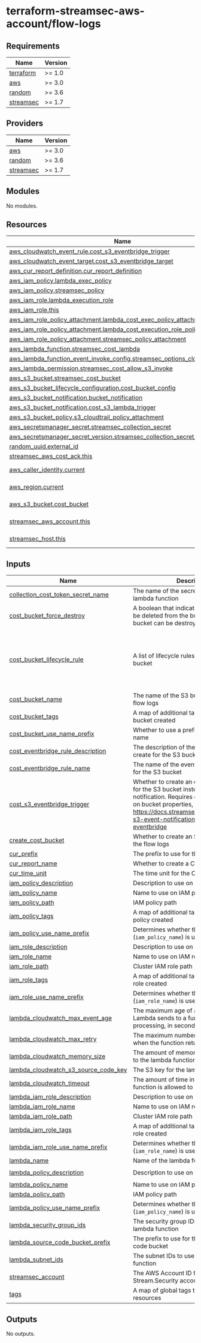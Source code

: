 # terraform-streamsec-aws-account/flow-logs
<!-- BEGIN_TF_DOCS -->
## Requirements

| Name | Version |
|------|---------|
| <a name="requirement_terraform"></a> [terraform](#requirement\_terraform) | >= 1.0 |
| <a name="requirement_aws"></a> [aws](#requirement\_aws) | >= 3.0 |
| <a name="requirement_random"></a> [random](#requirement\_random) | >= 3.6 |
| <a name="requirement_streamsec"></a> [streamsec](#requirement\_streamsec) | >= 1.7 |

## Providers

| Name | Version |
|------|---------|
| <a name="provider_aws"></a> [aws](#provider\_aws) | >= 3.0 |
| <a name="provider_random"></a> [random](#provider\_random) | >= 3.6 |
| <a name="provider_streamsec"></a> [streamsec](#provider\_streamsec) | >= 1.7 |

## Modules

No modules.

## Resources

| Name | Type |
|------|------|
| [aws_cloudwatch_event_rule.cost_s3_eventbridge_trigger](https://registry.terraform.io/providers/hashicorp/aws/latest/docs/resources/cloudwatch_event_rule) | resource |
| [aws_cloudwatch_event_target.cost_s3_eventbridge_target](https://registry.terraform.io/providers/hashicorp/aws/latest/docs/resources/cloudwatch_event_target) | resource |
| [aws_cur_report_definition.cur_report_definition](https://registry.terraform.io/providers/hashicorp/aws/latest/docs/resources/cur_report_definition) | resource |
| [aws_iam_policy.lambda_exec_policy](https://registry.terraform.io/providers/hashicorp/aws/latest/docs/resources/iam_policy) | resource |
| [aws_iam_policy.streamsec_policy](https://registry.terraform.io/providers/hashicorp/aws/latest/docs/resources/iam_policy) | resource |
| [aws_iam_role.lambda_execution_role](https://registry.terraform.io/providers/hashicorp/aws/latest/docs/resources/iam_role) | resource |
| [aws_iam_role.this](https://registry.terraform.io/providers/hashicorp/aws/latest/docs/resources/iam_role) | resource |
| [aws_iam_role_policy_attachment.lambda_cost_exec_policy_attachment](https://registry.terraform.io/providers/hashicorp/aws/latest/docs/resources/iam_role_policy_attachment) | resource |
| [aws_iam_role_policy_attachment.lambda_cost_execution_role_policy_attachment](https://registry.terraform.io/providers/hashicorp/aws/latest/docs/resources/iam_role_policy_attachment) | resource |
| [aws_iam_role_policy_attachment.streamsec_policy_attachment](https://registry.terraform.io/providers/hashicorp/aws/latest/docs/resources/iam_role_policy_attachment) | resource |
| [aws_lambda_function.streamsec_cost_lambda](https://registry.terraform.io/providers/hashicorp/aws/latest/docs/resources/lambda_function) | resource |
| [aws_lambda_function_event_invoke_config.streamsec_options_cloudwatch](https://registry.terraform.io/providers/hashicorp/aws/latest/docs/resources/lambda_function_event_invoke_config) | resource |
| [aws_lambda_permission.streamsec_cost_allow_s3_invoke](https://registry.terraform.io/providers/hashicorp/aws/latest/docs/resources/lambda_permission) | resource |
| [aws_s3_bucket.streamsec_cost_bucket](https://registry.terraform.io/providers/hashicorp/aws/latest/docs/resources/s3_bucket) | resource |
| [aws_s3_bucket_lifecycle_configuration.cost_bucket_config](https://registry.terraform.io/providers/hashicorp/aws/latest/docs/resources/s3_bucket_lifecycle_configuration) | resource |
| [aws_s3_bucket_notification.bucket_notification](https://registry.terraform.io/providers/hashicorp/aws/latest/docs/resources/s3_bucket_notification) | resource |
| [aws_s3_bucket_notification.cost_s3_lambda_trigger](https://registry.terraform.io/providers/hashicorp/aws/latest/docs/resources/s3_bucket_notification) | resource |
| [aws_s3_bucket_policy.s3_cloudtrail_policy_attachment](https://registry.terraform.io/providers/hashicorp/aws/latest/docs/resources/s3_bucket_policy) | resource |
| [aws_secretsmanager_secret.streamsec_collection_secret](https://registry.terraform.io/providers/hashicorp/aws/latest/docs/resources/secretsmanager_secret) | resource |
| [aws_secretsmanager_secret_version.streamsec_collection_secret_version](https://registry.terraform.io/providers/hashicorp/aws/latest/docs/resources/secretsmanager_secret_version) | resource |
| [random_uuid.external_id](https://registry.terraform.io/providers/hashicorp/random/latest/docs/resources/uuid) | resource |
| [streamsec_aws_cost_ack.this](https://registry.terraform.io/providers/streamsec-terraform/streamsec/latest/docs/resources/aws_cost_ack) | resource |
| [aws_caller_identity.current](https://registry.terraform.io/providers/hashicorp/aws/latest/docs/data-sources/caller_identity) | data source |
| [aws_region.current](https://registry.terraform.io/providers/hashicorp/aws/latest/docs/data-sources/region) | data source |
| [aws_s3_bucket.cost_bucket](https://registry.terraform.io/providers/hashicorp/aws/latest/docs/data-sources/s3_bucket) | data source |
| [streamsec_aws_account.this](https://registry.terraform.io/providers/streamsec-terraform/streamsec/latest/docs/data-sources/aws_account) | data source |
| [streamsec_host.this](https://registry.terraform.io/providers/streamsec-terraform/streamsec/latest/docs/data-sources/host) | data source |

## Inputs

| Name | Description | Type | Default | Required |
|------|-------------|------|---------|:--------:|
| <a name="input_collection_cost_token_secret_name"></a> [collection\_cost\_token\_secret\_name](#input\_collection\_cost\_token\_secret\_name) | The name of the secret to use for the lambda function | `string` | `"streamsec-collection-token-cost"` | no |
| <a name="input_cost_bucket_force_destroy"></a> [cost\_bucket\_force\_destroy](#input\_cost\_bucket\_force\_destroy) | A boolean that indicates all objects should be deleted from the bucket so that the bucket can be destroyed without error | `bool` | `true` | no |
| <a name="input_cost_bucket_lifecycle_rule"></a> [cost\_bucket\_lifecycle\_rule](#input\_cost\_bucket\_lifecycle\_rule) | A list of lifecycle rules to apply to the S3 bucket | <pre>list(object({<br>    id     = string<br>    prefix = string<br>    status = string<br>    days   = number<br>  }))</pre> | <pre>[<br>  {<br>    "days": 360,<br>    "id": "purge",<br>    "prefix": "AWSLogs/",<br>    "status": "Enabled"<br>  }<br>]</pre> | no |
| <a name="input_cost_bucket_name"></a> [cost\_bucket\_name](#input\_cost\_bucket\_name) | The name of the S3 bucket to store the flow logs | `string` | `"streamsec-cost"` | no |
| <a name="input_cost_bucket_tags"></a> [cost\_bucket\_tags](#input\_cost\_bucket\_tags) | A map of additional tags to add to the S3 bucket created | `map(string)` | `{}` | no |
| <a name="input_cost_bucket_use_name_prefix"></a> [cost\_bucket\_use\_name\_prefix](#input\_cost\_bucket\_use\_name\_prefix) | Whether to use a prefix for the bucket name | `bool` | `true` | no |
| <a name="input_cost_eventbridge_rule_description"></a> [cost\_eventbridge\_rule\_description](#input\_cost\_eventbridge\_rule\_description) | The description of the eventbridge rule to create for the S3 bucket | `string` | `"Stream Security Cost S3 EventBridge Rule"` | no |
| <a name="input_cost_eventbridge_rule_name"></a> [cost\_eventbridge\_rule\_name](#input\_cost\_eventbridge\_rule\_name) | The name of the eventbridge rule to create for the S3 bucket | `string` | `"streamsec-cost-s3-eventbridge-rule"` | no |
| <a name="input_cost_s3_eventbridge_trigger"></a> [cost\_s3\_eventbridge\_trigger](#input\_cost\_s3\_eventbridge\_trigger) | Whether to create an eventbridge trigger for the S3 bucket instead of an event notification. Requires enabling eventbridge on bucket properties, see: https://docs.streamsec.io/docs/configure-s3-event-notifications-with-amazon-eventbridge | `bool` | `false` | no |
| <a name="input_create_cost_bucket"></a> [create\_cost\_bucket](#input\_create\_cost\_bucket) | Whether to create an S3 bucket to store the flow logs | `bool` | `false` | no |
| <a name="input_cur_prefix"></a> [cur\_prefix](#input\_cur\_prefix) | The prefix to use for the CUR report | `string` | `"/streamsec-cost-report"` | no |
| <a name="input_cur_report_name"></a> [cur\_report\_name](#input\_cur\_report\_name) | Whether to create a CUR report | `string` | `"streamsec-cost-report"` | no |
| <a name="input_cur_time_unit"></a> [cur\_time\_unit](#input\_cur\_time\_unit) | The time unit for the CUR report | `string` | `"DAILY"` | no |
| <a name="input_iam_policy_description"></a> [iam\_policy\_description](#input\_iam\_policy\_description) | Description to use on IAM policy created | `string` | `"Stream Security IAM Policy"` | no |
| <a name="input_iam_policy_name"></a> [iam\_policy\_name](#input\_iam\_policy\_name) | Name to use on IAM policy created | `string` | `"streamsec-policy"` | no |
| <a name="input_iam_policy_path"></a> [iam\_policy\_path](#input\_iam\_policy\_path) | IAM policy path | `string` | `null` | no |
| <a name="input_iam_policy_tags"></a> [iam\_policy\_tags](#input\_iam\_policy\_tags) | A map of additional tags to add to the IAM policy created | `map(string)` | `{}` | no |
| <a name="input_iam_policy_use_name_prefix"></a> [iam\_policy\_use\_name\_prefix](#input\_iam\_policy\_use\_name\_prefix) | Determines whether the IAM policy name (`iam_policy_name`) is used as a prefix | `bool` | `true` | no |
| <a name="input_iam_role_description"></a> [iam\_role\_description](#input\_iam\_role\_description) | Description to use on IAM role created | `string` | `"Stream Security IAM Role"` | no |
| <a name="input_iam_role_name"></a> [iam\_role\_name](#input\_iam\_role\_name) | Name to use on IAM role created | `string` | `"streamsec-cost-role"` | no |
| <a name="input_iam_role_path"></a> [iam\_role\_path](#input\_iam\_role\_path) | Cluster IAM role path | `string` | `null` | no |
| <a name="input_iam_role_tags"></a> [iam\_role\_tags](#input\_iam\_role\_tags) | A map of additional tags to add to the IAM role created | `map(string)` | `{}` | no |
| <a name="input_iam_role_use_name_prefix"></a> [iam\_role\_use\_name\_prefix](#input\_iam\_role\_use\_name\_prefix) | Determines whether the IAM role name (`iam_role_name`) is used as a prefix | `bool` | `true` | no |
| <a name="input_lambda_cloudwatch_max_event_age"></a> [lambda\_cloudwatch\_max\_event\_age](#input\_lambda\_cloudwatch\_max\_event\_age) | The maximum age of a request that Lambda sends to a function for processing, in seconds | `number` | `21600` | no |
| <a name="input_lambda_cloudwatch_max_retry"></a> [lambda\_cloudwatch\_max\_retry](#input\_lambda\_cloudwatch\_max\_retry) | The maximum number of times to retry when the function returns an error | `number` | `2` | no |
| <a name="input_lambda_cloudwatch_memory_size"></a> [lambda\_cloudwatch\_memory\_size](#input\_lambda\_cloudwatch\_memory\_size) | The amount of memory in MB to allocate to the lambda function | `number` | `128` | no |
| <a name="input_lambda_cloudwatch_s3_source_code_key"></a> [lambda\_cloudwatch\_s3\_source\_code\_key](#input\_lambda\_cloudwatch\_s3\_source\_code\_key) | The S3 key for the lambda source code | `string` | `"fccdf51e8501d87a570ba11a49eaf12c"` | no |
| <a name="input_lambda_cloudwatch_timeout"></a> [lambda\_cloudwatch\_timeout](#input\_lambda\_cloudwatch\_timeout) | The amount of time in seconds the lambda function is allowed to run | `number` | `60` | no |
| <a name="input_lambda_iam_role_description"></a> [lambda\_iam\_role\_description](#input\_lambda\_iam\_role\_description) | Description to use on IAM role created | `string` | `"Stream Security IAM Role"` | no |
| <a name="input_lambda_iam_role_name"></a> [lambda\_iam\_role\_name](#input\_lambda\_iam\_role\_name) | Name to use on IAM role created | `string` | `"streamsec-cost-execution-role"` | no |
| <a name="input_lambda_iam_role_path"></a> [lambda\_iam\_role\_path](#input\_lambda\_iam\_role\_path) | Cluster IAM role path | `string` | `null` | no |
| <a name="input_lambda_iam_role_tags"></a> [lambda\_iam\_role\_tags](#input\_lambda\_iam\_role\_tags) | A map of additional tags to add to the IAM role created | `map(string)` | `{}` | no |
| <a name="input_lambda_iam_role_use_name_prefix"></a> [lambda\_iam\_role\_use\_name\_prefix](#input\_lambda\_iam\_role\_use\_name\_prefix) | Determines whether the IAM role name (`iam_role_name`) is used as a prefix | `bool` | `true` | no |
| <a name="input_lambda_name"></a> [lambda\_name](#input\_lambda\_name) | Name of the lambda function | `string` | `"streamsec-cost-lambda"` | no |
| <a name="input_lambda_policy_description"></a> [lambda\_policy\_description](#input\_lambda\_policy\_description) | Description to use on IAM policy created | `string` | `"Stream Security IAM Policy for cost lambda"` | no |
| <a name="input_lambda_policy_name"></a> [lambda\_policy\_name](#input\_lambda\_policy\_name) | Name to use on IAM policy created | `string` | `"streamsec-cost-policy"` | no |
| <a name="input_lambda_policy_path"></a> [lambda\_policy\_path](#input\_lambda\_policy\_path) | IAM policy path | `string` | `null` | no |
| <a name="input_lambda_policy_use_name_prefix"></a> [lambda\_policy\_use\_name\_prefix](#input\_lambda\_policy\_use\_name\_prefix) | Determines whether the IAM policy name (`iam_policy_name`) is used as a prefix | `bool` | `true` | no |
| <a name="input_lambda_security_group_ids"></a> [lambda\_security\_group\_ids](#input\_lambda\_security\_group\_ids) | The security group IDs to use for the lambda function | `list(string)` | `[]` | no |
| <a name="input_lambda_source_code_bucket_prefix"></a> [lambda\_source\_code\_bucket\_prefix](#input\_lambda\_source\_code\_bucket\_prefix) | The prefix to use for the lambda source code bucket | `string` | `"prod-lightlytics-artifacts"` | no |
| <a name="input_lambda_subnet_ids"></a> [lambda\_subnet\_ids](#input\_lambda\_subnet\_ids) | The subnet IDs to use for the lambda function | `list(string)` | `[]` | no |
| <a name="input_streamsec_account"></a> [streamsec\_account](#input\_streamsec\_account) | The AWS Account ID for the Stream.Security account. | `string` | `"624907860825"` | no |
| <a name="input_tags"></a> [tags](#input\_tags) | A map of global tags to add to all created resources | `map(string)` | `{}` | no |

## Outputs

No outputs.
<!-- END_TF_DOCS -->
